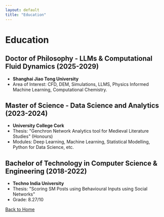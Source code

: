 ```yaml
---
layout: default
title: "Education"
---
```


# Education

## Doctor of Philosophy - LLMs & Computational Fluid Dynamics (2025-2029)
- **Shanghai Jiao Tong University**
- Area of Interest: CFD, DEM, Simulations, LLMS, Physics Informed Machine Learning, Computational Chemistry.

## Master of Science - Data Science and Analytics (2023-2024)
- **University College Cork**
- Thesis: "Genchron Network Analytics tool for Medieval Literature Studies" (Honours)
- Modules: Deep Learning, Machine Learning, Statistical Modelling, Python for Data Science, etc.

## Bachelor of Technology in Computer Science & Engineering (2018-2022)
- **Techno India University**
- Thesis: "Scoring SM Posts using Behavioural Inputs using Social Networks"
- Grade: 8.27/10

[Back to Home](index.md)
